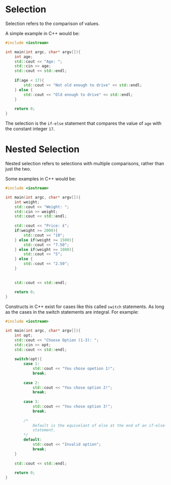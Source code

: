 # Selection
Selection refers to the comparison of values.

A simple example in C++ would be:
```cpp
#include <iostream>

int main(int argc, char* argv[]){
	int age;
	std::cout << "Age: ";
	std::cin >> age;
	std::cout << std::endl;
	
	if(age < 17){
		std::cout << "Not old enough to drive" << std::endl;
	} else {
		std::cout << "Old enough to drive" << std::endl;
	}
	
	return 0;
}
```

The selection is the `if-else` statement that compares the value of `age` with the constant integer `17`.

# Nested Selection
Nested selection refers to selections with multiple comparisons, rather than just the two.

Some examples in C++ would be:
```cpp
#include <iostream>

int main(int argc, char* argv[]){
	int weight;
	std::cout << "Weight: ";
	std::cin >> weight;
	std::cout << std::endl;
	
	std::cout << "Price: £";
	if(weight >= 2000){
		std::cout << "10";
	} else if(weight >= 1500){
		std::cout << "7.50";
	} else if(weight >= 1000){
		std::cout << "5";
	} else {
		std::cout << "2.50";
	}
	
	
	std::cout << std::endl;
	
	return 0;
}
```

Constructs in C++ exist for cases like this called `switch` statements. As long as the cases in the switch statements are integral. For example:
```cpp
#include <iostream>

int main(int argc, char* argv[]){
	int opt;
	std::cout << "Choose Option (1-3): ";
	std::cin >> opt;
	std::cout << std::endl;
	
	switch(opt){
		case 1:
			std::cout << "You chose opetion 1!";
			break;
		
		case 2:
			std::cout << "You chose option 2!";
			break;
		
		case 3:
			std::cout << "You chose option 3!";
			break;
		
		/*
			Default is the equivelant of else at the end of an if-else-if
			statement.
		*/
		default:
			std::cout << "Invalid option";
			break;
	}
	
	std::cout << std::endl;
	
	return 0;
}
```